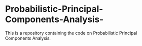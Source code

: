 # Probabilistic-Principal-Components-Analysis-
This is a repository containing the code on Probabilistic Principal Components Analysis.
